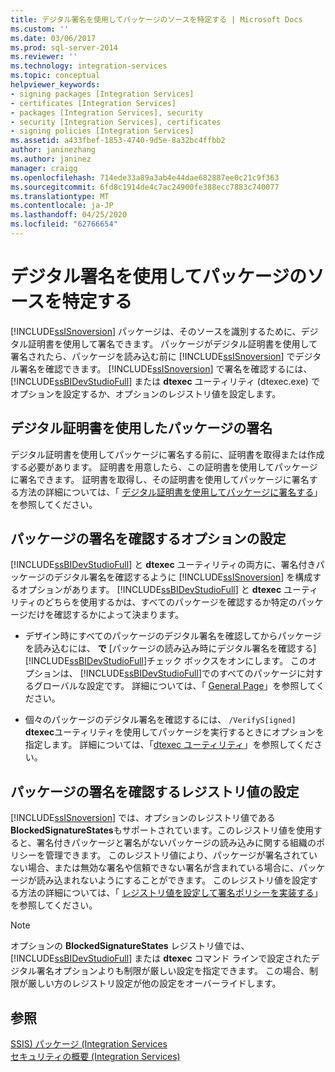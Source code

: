 ```yaml
---
title: デジタル署名を使用してパッケージのソースを特定する | Microsoft Docs
ms.custom: ''
ms.date: 03/06/2017
ms.prod: sql-server-2014
ms.reviewer: ''
ms.technology: integration-services
ms.topic: conceptual
helpviewer_keywords:
- signing packages [Integration Services]
- certificates [Integration Services]
- packages [Integration Services], security
- security [Integration Services], certificates
- signing policies [Integration Services]
ms.assetid: a433fbef-1853-4740-9d5e-8a32bc4ffbb2
author: janinezhang
ms.author: janinez
manager: craigg
ms.openlocfilehash: 714ede33a89a3ab4e44dae682887ee0c21c9f363
ms.sourcegitcommit: 6fd8c1914de4c7ac24900fe388ecc7883c740077
ms.translationtype: MT
ms.contentlocale: ja-JP
ms.lasthandoff: 04/25/2020
ms.locfileid: "62766654"
---
```

# <a name="identify-the-source-of-packages-with-digital-signatures"></a>デジタル署名を使用してパッケージのソースを特定する
  [!INCLUDE[ssISnoversion](../../includes/ssisnoversion-md.md)] パッケージは、そのソースを識別するために、デジタル証明書を使用して署名できます。 パッケージがデジタル証明書を使用して署名されたら、パッケージを読み込む前に [!INCLUDE[ssISnoversion](../../includes/ssisnoversion-md.md)] でデジタル署名を確認できます。 [!INCLUDE[ssISnoversion](../../includes/ssisnoversion-md.md)] で署名を確認するには、 [!INCLUDE[ssBIDevStudioFull](../../includes/ssbidevstudiofull-md.md)] または **dtexec** ユーティリティ (dtexec.exe) でオプションを設定するか、オプションのレジストリ値を設定します。  
  
## <a name="signing-a-package-with-a-digital-certificate"></a>デジタル証明書を使用したパッケージの署名  
 デジタル証明書を使用してパッケージに署名する前に、証明書を取得または作成する必要があります。 証明書を用意したら、この証明書を使用してパッケージに署名できます。 証明書を取得し、その証明書を使用してパッケージに署名する方法の詳細については、「 [デジタル証明書を使用してパッケージに署名する](../sign-a-package-by-using-a-digital-certificate.md)」を参照してください。  
  
## <a name="setting-an-option-to-check-the-package-signature"></a>パッケージの署名を確認するオプションの設定  
 [!INCLUDE[ssBIDevStudioFull](../../includes/ssbidevstudiofull-md.md)] と **dtexec** ユーティリティの両方に、署名付きパッケージのデジタル署名を確認するように [!INCLUDE[ssISnoversion](../../includes/ssisnoversion-md.md)] を構成するオプションがあります。 [!INCLUDE[ssBIDevStudioFull](../../includes/ssbidevstudiofull-md.md)] と **dtexec** ユーティリティのどちらを使用するかは、すべてのパッケージを確認するか特定のパッケージだけを確認するかによって決まります。  
  
-   デザイン時にすべてのパッケージのデジタル署名を確認してからパッケージを読み込むには、 **で** [パッケージの読み込み時にデジタル署名を確認する] [!INCLUDE[ssBIDevStudioFull](../../includes/ssbidevstudiofull-md.md)]チェック ボックスをオンにします。 このオプションは、 [!INCLUDE[ssBIDevStudioFull](../../includes/ssbidevstudiofull-md.md)]でのすべてのパッケージに対するグローバルな設定です。 詳細については、「 [General Page](../general-page-of-integration-services-designers-options.md)」を参照してください。  
  
-   個々のパッケージのデジタル署名を確認するには、 `/VerifyS[igned]` **dtexec**ユーティリティを使用してパッケージを実行するときにオプションを指定します。 詳細については、「[dtexec ユーティリティ](../packages/dtexec-utility.md)」を参照してください。  
  
## <a name="setting-a-registry-value-to-check-the-package-signature"></a>パッケージの署名を確認するレジストリ値の設定  
 [!INCLUDE[ssISnoversion](../../includes/ssisnoversion-md.md)] では、オプションのレジストリ値である **BlockedSignatureStates**もサポートされています。このレジストリ値を使用すると、署名付きパッケージと署名がないパッケージの読み込みに関する組織のポリシーを管理できます。 このレジストリ値により、パッケージが署名されていない場合、または無効な署名や信頼できない署名が含まれている場合に、パッケージが読み込まれないようにすることができます。 このレジストリ値を設定する方法の詳細については、「 [レジストリ値を設定して署名ポリシーを実装する](../implement-a-signing-policy-by-setting-a-registry-value.md)」を参照してください。  
  
> [!NOTE]  
>  オプションの **BlockedSignatureStates** レジストリ値では、 [!INCLUDE[ssBIDevStudioFull](../../includes/ssbidevstudiofull-md.md)] または **dtexec** コマンド ラインで設定されたデジタル署名オプションよりも制限が厳しい設定を指定できます。 この場合、制限が厳しい方のレジストリ設定が他の設定をオーバーライドします。  
  
## <a name="see-also"></a>参照  
 [SSIS&#41; パッケージ &#40;Integration Services](../integration-services-ssis-packages.md)   
 [セキュリティの概要 &#40;Integration Services&#41;](security-overview-integration-services.md)  
  
  
